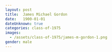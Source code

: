 ```yaml
---
layout: post
title:  James Michael Gordon
date:   1900-01-01
dateUnknown: true
categories: class-of-1975
images:
  - /assets/class-of-1975/james-m-gordon-1.png
gender: male
---
```

